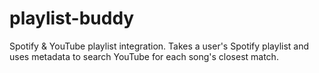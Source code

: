 # playlist-buddy
Spotify &amp; YouTube playlist integration. Takes a user's Spotify playlist and uses metadata to search YouTube for each song's closest match.
